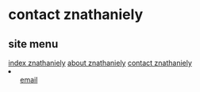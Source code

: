 <!DOCTYPE html>
<html>
<head>
<title>contact znathaniely</title>
</head>
<body>
<h1>contact znathaniely</h1>
<h2>site menu</h2>
<a href="index.md">index znathaniely</a>
<a href="about.md">about znathaniely</a>
<a href="contact.md">contact znathaniely</a>
<li>
<ul><a href="mailto:znathaniely@gmail.com">email</a></ul>
</li>
</body>
</html>
